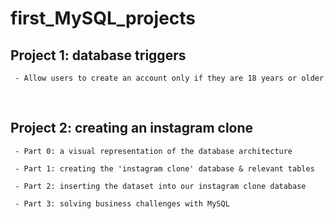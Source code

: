 # first_MySQL_projects

##  Project 1: database triggers
     - Allow users to create an account only if they are 18 years or older
<br>
      
##  Project 2: creating an instagram clone
     - Part 0: a visual representation of the database architecture
      
     - Part 1: creating the 'instagram clone' database & relevant tables
      
     - Part 2: inserting the dataset into our instagram clone database
      
     - Part 3: solving business challenges with MySQL

